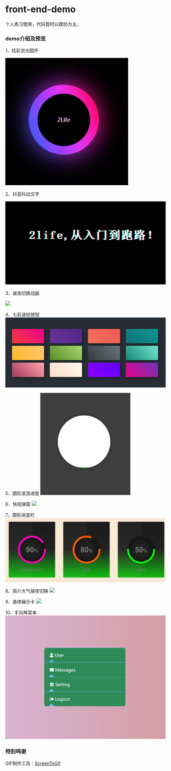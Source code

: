 # front-end-demo
个人练习使用，代码暂时以模仿为主。

### demo介绍及预览

1、炫彩流光圆环

![](https://github.com/2lifetop/front-end-demo/blob/master/demo001/demo001.gif)

2、抖音抖动文字

![](https://github.com/2lifetop/front-end-demo/blob/master/demo002/demo002.gif)

3、昼夜切换动画

![](https://github.com/2lifetop/front-end-demo/blob/master/demo003/demo003.gif)

4、七彩波纹按钮
![](https://github.com/2lifetop/front-end-demo/blob/master/demo004/demo004.gif)

5、圆形波浪进度
![](https://github.com/2lifetop/front-end-demo/blob/master/demo005/demo005.gif)

6、快视弹窗
![](https://github.com/2lifetop/front-end-demo/blob/master/demo006/demo006.gif)

7、圆形进度栏
![](https://github.com/2lifetop/front-end-demo/blob/master/demo007/demo007.gif)

8、简介大气昼夜切换
![](https://github.com/2lifetop/front-end-demo/blob/master/demo008/demo008.gif)

9、悬停展示卡
![](https://github.com/2lifetop/front-end-demo/blob/master/demo009/demo009.gif)

10、手风琴菜单
![](https://github.com/2lifetop/front-end-demo/blob/master/demo010/demo010.gif)

### 特别鸣谢
GIF制作工具：[ScreenToGif](https://github.com/NickeManarin/ScreenToGif/)
